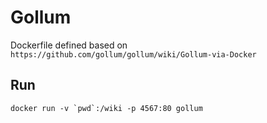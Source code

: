 # Gollum

Dockerfile defined based on
`https://github.com/gollum/gollum/wiki/Gollum-via-Docker`

## Run

```
docker run -v `pwd`:/wiki -p 4567:80 gollum
```

